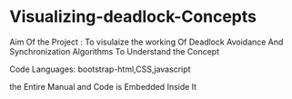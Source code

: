 # Visualizing-deadlock-Concepts

Aim Of the Project : To visulaize the working  Of Deadlock Avoidance And Synchronization Algorithms To Understand the Concept  

Code Languages: bootstrap-html,CSS,javascript

the Entire Manual and Code is Embedded Inside It
